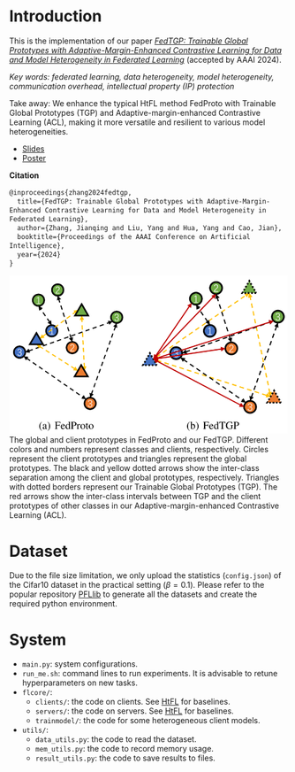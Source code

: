 # Introduction

This is the implementation of our paper *[FedTGP: Trainable Global Prototypes with Adaptive-Margin-Enhanced Contrastive Learning for Data and Model Heterogeneity in Federated Learning](https://arxiv.org/abs/2401.03230)* (accepted by AAAI 2024). 

*Key words: federated learning, data heterogeneity, model heterogeneity, communication overhead, intellectual property (IP) protection*

Take away: We enhance the typical HtFL method FedProto with Trainable Global Prototypes (TGP) and Adaptive-margin-enhanced Contrastive Learning (ACL), making it more versatile and resilient to various model heterogeneities. 

- [Slides](./[AAAI]%20FedTGP.pdf)
- [Poster](./FedTGPPoster.pdf)

**Citation**

```
@inproceedings{zhang2024fedtgp,
  title={FedTGP: Trainable Global Prototypes with Adaptive-Margin-Enhanced Contrastive Learning for Data and Model Heterogeneity in Federated Learning},
  author={Zhang, Jianqing and Liu, Yang and Hua, Yang and Cao, Jian},
  booktitle={Proceedings of the AAAI Conference on Artificial Intelligence},
  year={2024}
}
```

![](./fig2.png)
The global and client prototypes in FedProto and our FedTGP. Different colors and numbers represent classes and clients, respectively. Circles represent the client prototypes and triangles represent the global prototypes. The black and yellow dotted arrows show the inter-class separation among the client and global prototypes, respectively. Triangles with dotted borders represent our Trainable Global Prototypes (TGP). The red arrows show the inter-class intervals between TGP and the client prototypes of other classes in our Adaptive-margin-enhanced Contrastive Learning (ACL).


# Dataset

Due to the file size limitation, we only upload the statistics (`config.json`) of the Cifar10 dataset in the practical setting ($\beta=0.1$). Please refer to the popular repository [PFLlib](https://github.com/TsingZ0/PFLlib) to generate all the datasets and create the required python environment. 


# System

- `main.py`: system configurations. 
- `run_me.sh`: command lines to run experiments. It is advisable to retune hyperparameters on new tasks.
- `flcore/`: 
    - `clients/`: the code on clients. See [HtFL](https://github.com/TsingZ0/HtFL) for baselines.
    - `servers/`: the code on servers. See [HtFL](https://github.com/TsingZ0/HtFL) for baselines.
    - `trainmodel/`: the code for some heterogeneous client models. 
- `utils/`:
    - `data_utils.py`: the code to read the dataset. 
    - `mem_utils.py`: the code to record memory usage. 
    - `result_utils.py`: the code to save results to files. 